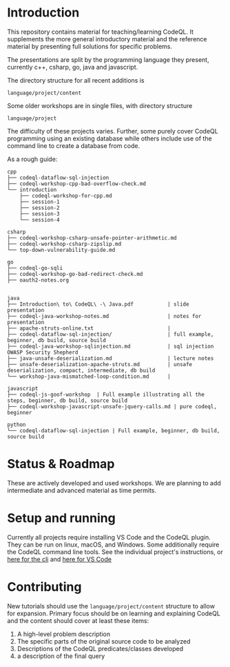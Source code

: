 # Introduction
This repository contains material for teaching/learning CodeQL.  It supplements
the more general introductory material and the reference material by presenting
full solutions for specific problems.

The presentations are split by the programming language they present, currently
c++, csharp, go, java and javascript.

The directory structure for all recent additions is 

    language/project/content

Some older workshops are in single files, with directory structure

    language/project

The difficulty of these projects varies.  Further, some purely cover CodeQL
programming using an existing database while others include use of the command
line to create a database from code.

As a rough guide:
```
cpp
├── codeql-dataflow-sql-injection
├── codeql-workshop-cpp-bad-overflow-check.md
└── introduction
    ├── codeql-workshop-for-cpp.md
    ├── session-1
    ├── session-2
    ├── session-3
    └── session-4

csharp
├── codeql-workshop-csharp-unsafe-pointer-arithmetic.md
├── codeql-workshop-csharp-zipslip.md
└── top-down-vulnerability-guide.md

go
├── codeql-go-sqli
├── codeql-workshop-go-bad-redirect-check.md
├── oauth2-notes.org


java
├── Introduction\ to\ CodeQL\ -\ Java.pdf           | slide presentation 
├── codeql-java-workshop-notes.md                   | notes for presentation
├── apache-struts-online.txt                        |
├── codeql-dataflow-sql-injection/                  | full example, beginner, db build, source build
├── codeql-java-workshop-sqlinjection.md            | sql injection OWASP Security Shepherd
├── java-unsafe-deserialization.md                  | lecture notes
├── unsafe-deserialization-apache-struts.md         | unsafe deserialization, compact, intermediate, db build
└── workshop-java-mismatched-loop-condition.md      |

javascript
├── codeql-js-goof-workshop  | Full example illustrating all the steps, beginner, db build, source build
├── codeql-workshop-javascript-unsafe-jquery-calls.md | pure codeql, beginner 

python
└── codeql-dataflow-sql-injection | Full example, beginner, db build, source build
```

# Status & Roadmap
These are actively developed and used workshops.  We are planning to add
intermediate and advanced material as time permits.

# Setup and running
Currently all projects require installing VS Code and the CodeQL plugin.  They can
be run on linux, macOS, and Windows.  Some additionally require the CodeQL command
line tools.  See the individual project's instructions, or 
[here for the cli](./common/cli-for-codeql.org) and 
[here for VS Code](./common/vscode-for-codeql.org)

# Contributing
New tutorials should use the `language/project/content` structure to allow for
expansion.  Primary focus should be on learning and explaining CodeQL and the
content should cover at least these items:
1. A high-level problem description
2. The specific parts of the original source code to be analyzed 
3. Descriptions of the CodeQL predicates/classes developed
4. a description of the final query





